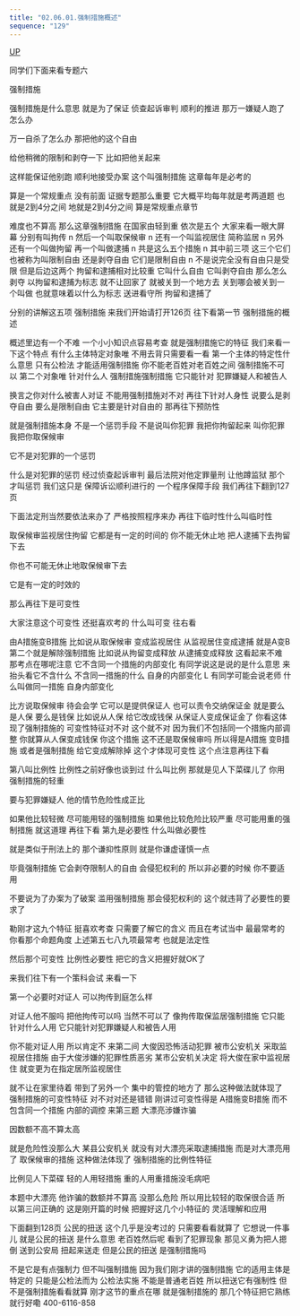 ```yaml
---
title: "02.06.01.强制措施概述"
sequence: "129"
---
```


[UP](/law/criminal-procedure-law-index.html)

同学们下面来看专题六

强制措施

强制措施是什么意思
就是为了保证
侦查起诉审判
顺利的推进
那万一嫌疑人跑了怎么办

万一自杀了怎么办
那把他的这个自由

给他稍微的限制和剥夺一下
比如把他关起来

这样能保证他别跑
顺利地接受办案
这个叫强制措施
这章每年是必考的

算是一个常规重点
没有前面
证据专题那么重要
它大概平均每年就是考两道题
也就是2到4分之间
地就是2到4分之间
算是常规重点章节

难度也不算高
那么这章强制措施
在国家由轻到重
依次是五个
大家来看一眼大屏幕
分别有叫拘传
n
然后一个叫取保候审
n
还有一个叫监视居住
简称监居
n
另外还有一个叫做拘留
再一个叫做逮捕
n
共是这么五个措施
n
其中前三项
这三个它们也被称为叫限制自由
还是剥夺自由
它们是限制自由
n
不是说完全没有自由只是受限
但是后边这两个
拘留和逮捕相对比较重
它叫什么自由
它叫剥夺自由
那么怎么剥夺
以拘留和逮捕为标志
就不让回家了
就被关到一个地方去
关到哪会被关到一个叫做
也就意味着以什么为标志
送进看守所
拘留和逮捕了

分别的讲解这五项
强制措施
来我们开始请打开126页
往下看第一节
强制措施的概述

概述里边有一个不难
一个小小知识点容易考查
就是强制措施它的特征
我们来看一下这个特点
有什么主体特定对象唯
不用去背只需要看一看
第一个主体的特定性什么意思
只有公检法
才能适用强制措施
你不能老百姓对老百姓之间
强制措施不可以
第二个对象唯
针对什么人
强制措施强制措施
它只能针对
犯罪嫌疑人和被告人

换言之你对什么被害人对证
不能用强制措施对不对
再往下针对人身性
说要么是剥夺自由
要么是限制自由
它主要是针对自由的
那再往下预防性

就是强制措施本身
不是一个惩罚手段
不是说叫你犯罪
我把你拘留起来
叫你犯罪
我把你取保候审

它不是对犯罪的一个惩罚

什么是对犯罪的惩罚
经过侦查起诉审判
最后法院对他定罪量刑
让他蹲监狱
那个才叫惩罚
我们这只是
保障诉讼顺利进行的
一个程序保障手段
我们再往下翻到127页

下面法定刑当然要依法来办了
严格按照程序来办
再往下临时性什么叫临时性

取保候审监视居住拘留
它都是有一定的时间的
你不能无休止地
把人逮捕下去拘留下去

你也不可能无休止地取保候审下去

它是有一定的时效的

那么再往下是可变性

大家注意这个可变性
还挺喜欢考的
什么叫可变
往右看

由A措施变B措施
比如说从取保候审
变成监视居住
从监视居住变成逮捕
就是A变B
第二个就是解除强制措施
比如说从拘留变成释放
从逮捕变成释放
这看起来不难
那考点在哪呢注意
它不含同一个措施的内部变化
有同学说这是说的是什么意思
来抬头看它不含什么
不含同一措施的什么
自身的内部变化
L
有同学可能会说老师
什么叫做同一措施
自身内部变化

比方说取保候审
待会会学
它可以是提供保证人
也可以责令交纳保证金
就是要么是人保
要么是钱保
比如说从人保
给它改成钱保
从保证人变成保证金了
你看这体现了强制措施的
可变性特征对不对
这个就不对
因为我们不包括同一个措施内部调整
你就算从人保变成钱保
你这个措施
这不还是取保候审吗
所以得是A措施
变B措施
或者是强制措施
给它变成解除掉
这个才体现可变性
这个点注意再往下看

第八叫比例性
比例性之前好像也谈到过
什么叫比例
那就是见人下菜碟儿了
你用强制措施的轻重

要与犯罪嫌疑人
他的情节危险性成正比

如果他比较轻微
尽可能用轻的强制措施
如果他比较危险比较严重
尽可能用重的强制措施
就这道理
再往下看
第九是必要性
什么叫做必要性

就是类似于刑法上的
那个谦抑性原则
就是你谦虚谨慎一点

毕竟强制措施
它会剥夺限制人的自由
会侵犯权利的
所以非必要的时候
你不要适用

不要说为了办案为了破案
滥用强制措施
那会侵犯权利的
这个就违背了必要性的要求了

勒刚才这九个特征
挺喜欢考查
只需要了解它的含义
而且在考试当中
最最常考的
你看那个命题角度
上述第五七八九项最常考
也就是法定性

然后那个可变性
比例性必要性
把它的含义把握好就OK了

来我们往下有一个策科会试
来看一下

第一个必要时对证人
可以拘传到庭怎么样

对证人他不服吗
把他拘传可以吗
当然不可以了
像拘传取保监居强制措施
它只能针对什么人用
它只能针对犯罪嫌疑人和被告人用

你不能对证人用
所以肯定不
来第二间
大俊因恐怖活动犯罪
被市公安机关
采取监视居住措施
由于大俊涉嫌的犯罪性质恶劣
某市公安机关决定
将大俊在家中监视居住
就变更为在指定居所监视居住

就不让在家里待着
带到了另外一个
集中的管控的地方了
那么这种做法就体现了
强制措施的可变性特征
对不对对还是错错
刚讲过可变性得是
A措施变B措施
而不包含同一个措施
内部的调控
来第三题
大漂亮涉嫌诈骗

因数额不高不算太高

就是危险性没那么大
某县公安机关
就没有对大漂亮采取逮捕措施
而是对大漂亮用了
取保候审的措施
这种做法体现了
强制措施的比例性特征

比例见人下菜碟
轻的人用轻措施
重的人用重措施没毛病吧

本题中大漂亮
他诈骗的数额并不算高
没那么危险
所以用比较轻的取保很合适
所以第三问正确的
这是刚开篇的时候
把握好这几个小特征的
灵活理解和应用

下面翻到128页
公民的扭送
这个几乎是没考过的
只需要看看就算了
它想说一件事儿
就是公民的扭送
是什么意思
老百姓然后呢
看到了犯罪现象
那见义勇为把人摁倒
送到公安局
扭起来送走
但是公民的扭送
是强制措施吗

不是它是有点强制力
但不叫强制措施
因为我们刚才讲的强制措施
它的适用主体是特定的
只能是公检法而为
公检法实施
不能是普通老百姓
所以扭送它有强制性
但不是强制措施看看就算
刚才这节的重点在哪
就是强制措施的
那几个特征把它熟练就行好嘞
400-6116-858
